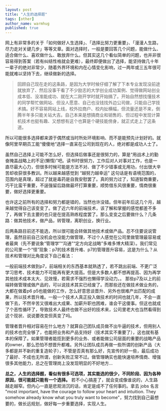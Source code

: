 ```yaml
---
layout: post
title: "人生的选择题"
tags: [other]
author_name: warmhug
published: true
---
```


网上有非常多的关于「如何做好人生选择」、「选择比努力更重要」、「漫漫人生路，尽力走对关键几步」等等文章。面对选择时，一般是要回答几个问题，能做什么、适合做什么、喜欢做什么、敢放弃什么。但其实这几个看似简单的问题，也并非很容易得到答案（若有纠结性格就会更难），最终即便做出了选择，能坚持做几十年一辈子的绝对非常少，随着外界环境和内在心情变化影响，过一两年或三五年很可能就难以坚持下去，继续做新的选择。

> 回顾自己现在走的这条路，是因为大学时候仔细了解了下本专业发现没前途就放弃了、然后没事干看了不少励志的大学创业成功案例、觉得做网站创业成本低、没准能成功、就在大二刚开学时就开始搞了。开始自然想找懂技术的同学帮忙做网站、但没人愿意、自己也没钱找外边公司做，只能自己学技术搞。好不容易网站上线，校外拉商户、校内扯横幅，但流量还是不来，倒腾半年多只能关站大吉。自己本来是想搞商业和销售的、但过程中发现计算机技术也挺有趣、又想想有这个也算是个硬技能傍身，就正式走上了这条道。

所以可能很多选择都来源于偶然或当时所处环境影响、而不是能预先计划好的。就像阿里早期员工能“傻傻地“选择一直呆在公司到现在的人，绝对都是成功人士了。

虽然自己选择上可能不怎么好，但选择后做事还是很努力的，算是“用战术上的勤奋掩盖战略上的不足(懒惰)”吧。读书时很努力，工作后对人对事对工作，也是一直尽最大心力，但很多时候可能是方法不对、做了不少错事或无用功，付出很大辛苦却收获很多教训。所以越来越感觉到 “越努力越幸运” 这句话是有语境范围的，范围内是真理，超过了就是毒药是自我安慰罢了。真的努力过了，知道智商重要，巧干比蛮干重要，不逞强留后路做最坏打算重要，顺势借东风很重要，情商很重要，做好选择更重要。

也许这之前所有的选择和努力都是错的，当然也许没错。但年前年后这几个月，越来越觉得自己该变变了。做了近六年的前端技术，该了解和掌握的感觉都差不多了，再做下去主要的也只是在提高熟练程度罢了。那么变变之后要做什么？几条路：做其他技术，做产品，转管理，离职创业，换行业。

后两条路目前还不能选，所以很可能会转做其他技术或做产品。忍不住要说说管理，虽然目前自己没机会也没能力做管理，不过个人感觉在公司里做管理最容易或者最爽（先不要说象“管理学”“沟通”“定方向定战略”多难多博大精深）。我们常见的公司里一个“怪”现象：p7的技术晋升难、p7的管理晋升容易，这是为什么？从技术和管理对比角度说下自己看法：

一般前端技术做到p7，前端相关的东西基本就熟透了，若不跳出前端、不更广泛学习思考、技术能力不可能再有更大提高。但是大多数人都不想再提高、因为再学其他技术成本太大、见效慢，若需求不强烈也懒得学没动力。。 那些p7及以上的前端转做管理或做产品的，可以说技术其实已经废了。而那些还在做技术做业务的，大都在做着p6 p5也能做的工作，怎么好意思谈晋升、另外也很难产出匹配的成果，所以技术晋升难。一般一个技术人真正投入做技术的时间也就几年，不会一直做下去，不然辛苦又很难出大成果、加薪升职也困难，谁会干这傻事。但这也就成了个恶性循环了，导致技术人最终也做不出好的技术来，公司里老大也当然看得到这个现状、说说要改变但真变了吗。

管理者晋升相对容易在什么地方？就算自己团队成员做不出牛逼的技术，但用别人的技术也完全够了，也能把业务和产品支持好（技术其实不重要了），这也就有基本的保障了。如果管理者能揽到更多的业务、或者能做公司层面的重要的战略产品的owner，那么恐怕不想晋升都难。另外让团队成员再做一些所谓的创新产品（大多都是并不新的重复造轮子），不管是否真有那么好，先宣传的好一些，最后成功了最好、不成也无所谓，创新失败正常不过。做管理确实也能快速培养情商、增强很多其他能力，总之在管理岗上没发现明显的不好地方...

**总之，人生的选择题，看似有很多可选项，其实能选的很少，不同阶段、因为各种原因，很可能就只能有一个选择。** 若不小心搞差了，就会变成像谁说的，人生路越走越窄。但内心一直是悲观消沉的话，肯定是成不了任何事的。拿去 jobs 名言 "most important, have the courage to follow your heart and intuition. They somehow already know what you truly want to become"，努力找到自己最想要的，做长远规划，做好每一步重要选择，实现人生。
